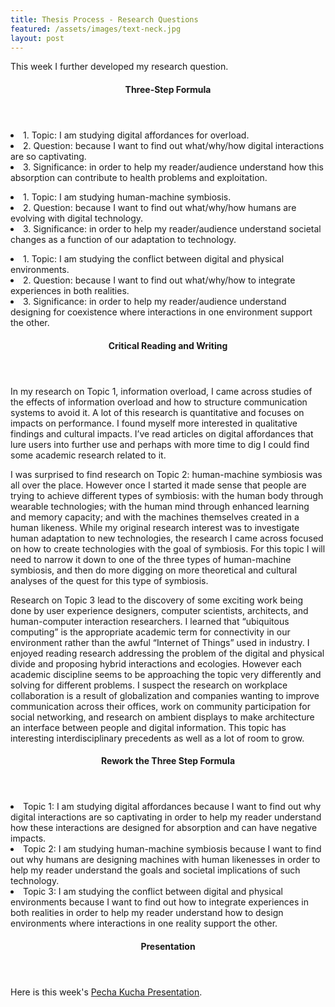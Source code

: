 ```yaml
---
title: Thesis Process - Research Questions
featured: /assets/images/text-neck.jpg
layout: post
---
```


<p>This week I further developed my research question.</p>

<section>
	<header>
		<h4>Three-Step Formula</h4>
	</header>
		<p>
			<li>1. Topic: I am studying digital affordances for overload.</li>
			<li>2. Question: because I want to find out what/why/how digital interactions are so captivating.</li>
			<li>3. Significance: in order to help my reader/audience understand how this absorption can contribute to health problems and exploitation.</li>
		</p>
		<p>
			<li>1. Topic: I am studying human-machine symbiosis.</li>
			<li>2. Question: because I want to find out what/why/how humans are evolving with digital technology.</li>
			<li>3. Significance: in order to help my reader/audience understand societal changes as a function of our adaptation to technology.</li>
		</p>
		<p>
			<li>1. Topic: I am studying the conflict between digital and physical environments.</li>
			<li>2. Question: because I want to find out what/why/how to integrate experiences in both realities.</li>
			<li>3. Significance: in order to help my reader/audience understand designing for coexistence where interactions in one environment support the other.</li>
		</p>
</section>
<section>
	<header>
		<h4>Critical Reading and Writing</h4>
	</header>
		<p>
			In my research on Topic 1, information overload, I came across studies of the effects of information overload and how to structure communication systems to avoid it. A lot of this research is quantitative and focuses on impacts on performance. I found myself more interested in qualitative findings and cultural impacts. I’ve read articles on digital affordances that lure users into further use and perhaps with more time to dig I could find some academic research related to it.
		</p>
		<p>
			I was surprised to find research on Topic 2: human-machine symbiosis was all over the place. However once I started it made sense that people are trying to achieve different types of symbiosis: with the human body through wearable technologies; with the human mind through enhanced learning and memory capacity; and with the machines themselves created in a human likeness. While my original research interest was to investigate human adaptation to new technologies, the research I came across focused on how to create technologies with the goal of symbiosis. For this topic I will need to narrow it down to one of the three types of human-machine symbiosis, and then do more digging on more theoretical and cultural analyses of the quest for this type of symbiosis.
		</p>
		<p>
			Research on Topic 3 lead to the discovery of some exciting work being done by user experience designers, computer scientists, architects, and human-computer interaction researchers. I learned that “ubiquitous computing” is the appropriate academic term for connectivity in our environment rather than the awful “Internet of Things” used in industry. I enjoyed reading research addressing the problem of the digital and physical divide and proposing hybrid interactions and ecologies. However each academic discipline seems to be approaching the topic very differently and solving for different problems. I suspect the research on workplace collaboration is a result of globalization and companies wanting to improve communication across their offices, work on community participation for social networking, and research on ambient displays to make architecture an interface between people and digital information. This topic has interesting interdisciplinary precedents as well as a lot of room to grow.
		</p>
</section>
<section>
	<header>
		<h4>Rework the Three Step Formula</h4>
	</header>
		<p>
			<li>Topic 1: I am studying digital affordances because I want to find out why digital interactions are so captivating in order to help my reader understand how these interactions are designed for absorption and can have negative impacts.</li>
			<li>Topic 2: I am studying human-machine symbiosis because I want to find out why humans are designing machines with human likenesses in order to help my reader understand the goals and societal implications of such technology.</li>
			<li>Topic 3: I am studying the conflict between digital and physical environments because I want to find out how to integrate experiences in both realities in order to help my reader understand how to design environments where interactions in one reality support the other.</li>
		</p>
</section>
<section>	
	<header>
		<h4>Presentation</h4>
	</header>
		<p>
			Here is this week's <a href="{{ site.baseurl }}/assets/images/presentation-001.pdf" target ="blank">Pecha Kucha Presentation</a>.
		</p>
</section>
